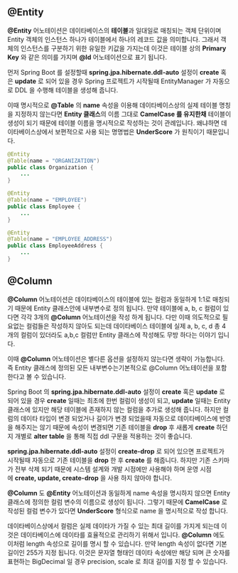 ## @Entity

**@Entity** 어노테이션은 데이타베이스의 **테이블**과 일대일로 매칭되는 객체 단위이며 Entity 객체의 인스턴스 하나가 테이블에서 하나의 레코드 값을 의미합니다. 그래서 객체의 인스턴스를 구분하기 위한 유일한 키값을 가지는데 이것은 테이블 상의 **Primary Key** 와 같은 의미를 가지며 **@Id** 어노테이션으로 표기 됩니다.

먼저 Spring Boot 를 설정할때 **spring.jpa.hibernate.ddl-auto** 설정이 **create** 혹은 **update** 로 되어 있을 경우 Spring 프로젝트가 시작될때 EntityManager 가 자동으로 DDL 을 수행해 테이블을 생성해 줍니다.

이때 명시적으로 **@Table** 의 **name** 속성을 이용해 데이타베이스상의 실제 테이블 명칭을 지정하지 않는다면 **Entity 클래스**의 이름 그대로 **CamelCase 를 유지한채** 테이블이 생성이 되기 때문에 테이블 이름을 명시적으로 작성하는 것이 관례입니다. 왜냐하면 데이타베이스상에서 보편적으로 사용 되는 명명법은 **UnderScore** 가 원칙이기 때문입니다.

```java
@Entity
@Table(name = "ORGANIZATION")
public class Organization { 
    ...
}

@Entity
@Table(name = "EMPLOYEE")
public class Employee { 
    ...
}

@Entity
@Table(name = "EMPLOYEE_ADDRESS")
public class EmployeeAddress { 
    ...
}
```

## @Column

**@Column** 어노테이션은 데이타베이스의 테이블에 있는 컬럼과 동일하게 1:1로 매칭되기 때문에 Entity 클래스안에 내부변수로 정의 됩니다. 만약 테이블에 a, b, c 컬럼이 있다면 각각 3개의 **@Column** 어노테이션을 작성 하게 됩니다. 다만 이때 의도적으로 필요없는 컬럼들은 작성하지 않아도 되는데 데이타베이스 테이블에 실제 a, b, c, d 총 4개의 컬럼이 있더라도 a,b,c 컬럼만 Entity 클래스에 작성해도 무방 하다는 이야기 입니다.

이때 **@Column** 어노테이션은 별다른 옵션을 설정하지 않는다면 생략이 가능합니다. 즉 Entity 클래스에 정의된 모든 내부변수는기본적으로 @Column 어노테이션을 포함한다고 볼 수 있습니다.

Spring Boot 의 **spring.jpa.hibernate.ddl-auto** 설정이 **create** 혹은 **update** 로 되어 있을 경우 **create** 일때는 최초에 한번 컬럼이 생성이 되고, **update** 일때는 Entity 클래스에 있지만 해당 테이블에 존재하지 않는 컬럼을 추가로 생성해 줍니다. 하지만 컬럼의 데이타 타입이 변경 되었거나 길이가 변경 되었을때 자동으로 데이타베이스에 반영을 해주지는 않기 때문에 속성이 변경되면 기존 테이블을 **drop** 후 새롭게 **create** 하던지 개별로 **alter table** 을 통해 직접 ddl 구문을 적용하는 것이 좋습니다.

**spring.jpa.hibernate.ddl-auto** 설정이 **create-drop** 로 되어 있으면 프로젝트가 시작될때 자동으로 기존 테이블을 **drop** 한 후 **create** 를 해줍니다. 하지만 기존 스키마가 전부 삭제 되기 때문에 시스템 설계와 개발 시점에만 사용해야 하며 운영 시점에 **create, update, create-drop** 을 사용 하지 않아야 합니다.

**@Column** 도 **@Entity** 어노테이션과 동일하게 name 속성을 명시하지 않으면 Entity 클래스에 정의한 컬럼 변수의 이름으로 생성이 됩니다. 그렇기 때문에 **CamelCase** 로 작성된 컬럼 변수가 있다면 **UnderScore** 형식으로 name 을 명시적으로 작성 합니다.

데이타베이스상에서 컬럼은 실제 데이타가 가질 수 있는 최대 길이를 가지게 되는데 이것은 데이타베이스에 데이타를 효율적으로 관리하기 위해서 입니다. **@Column** 에도 이처럼 length 속성으로 길이를 명시 할 수 있습니다. 만약 length 속성이 없다면 기본 길이인 255가 지정 됩니다. 이것은 문자열 형태인 데이타 속성에만 해당 되며 큰 숫자를 표현하는 BigDecimal 일 경우 precision, scale 로 최대 길이를 지정 할 수 있습니다.